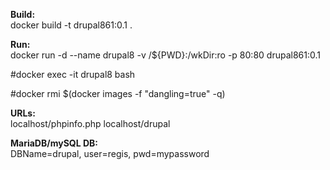 **Build:**  
docker build -t drupal861:0.1 .

**Run:**  
docker run -d --name drupal8 -v /${PWD}:/wkDir:ro -p 80:80 drupal861:0.1  

#docker exec -it drupal8 bash  

#docker rmi $(docker images -f "dangling=true" -q)

**URLs:**  
localhost/phpinfo.php
localhost/drupal

**MariaDB/mySQL DB:**  
DBName=drupal, user=regis, pwd=mypassword